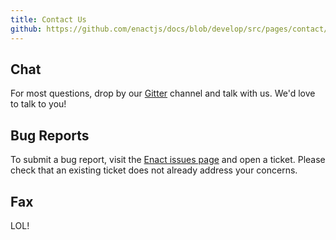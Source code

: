 ```yaml
---
title: Contact Us
github: https://github.com/enactjs/docs/blob/develop/src/pages/contact/index.md
---
```


## Chat

For most questions, drop by our [Gitter](https://gitter.im/EnactJS/Lobby/~chat#share) channel and talk with us. We'd love to talk to you!

## Bug Reports

To submit a bug report, visit the [Enact issues page](https://github.com/enactjs/enact/issues) and open a ticket. Please check that an existing ticket does not already address your concerns.

## Fax

LOL!
